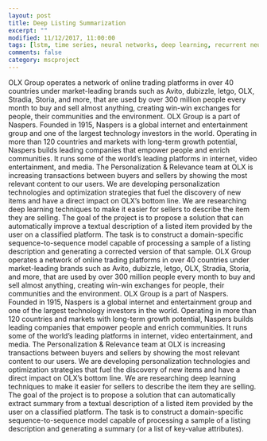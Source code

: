 ```yaml
---
layout: post
title: Deep Listing Summarization 
excerpt: ""
modified: 11/12/2017, 11:00:00
tags: [lstm, time series, neural networks, deep learning, recurrent neural networks, pedestrian tracking, trajectory modelling]
comments: false
category: mscproject
---
```


OLX Group operates a network of online trading platforms in over 40 countries under market-leading brands such as Avito, dubizzle, letgo, OLX, Stradia, Storia, and more, that are used by over 300 million people every month to buy and sell almost anything, creating win-win exchanges for people, their communities and the environment. OLX Group is a part of Naspers. Founded in 1915, Naspers is a global internet and entertainment group and one of the largest technology investors in the world. Operating in more than 120 countries and markets with long-term growth potential, Naspers builds leading companies that empower people and enrich communities. It runs some of the world’s leading platforms in internet, video entertainment, and media.
The Personalization & Relevance team at OLX is increasing transactions between buyers and sellers by showing the most relevant content to our users. We are developing personalization technologies and optimization strategies that fuel the discovery of new items and have a direct impact on OLX’s bottom line. We are researching deep learning techniques to make it easier for sellers to describe the item they are selling.
The goal of the project is to propose a solution that can automatically improve a textual description of a listed item provided by the user on a classified platform. The task is to construct a domain-specific sequence-to-sequence model capable of processing a sample of a listing description and generating a corrected version of that sample.
OLX Group operates a network of online trading platforms in over 40 countries under market-leading brands such as Avito, dubizzle, letgo, OLX, Stradia, Storia, and more, that are used by over 300 million people every month to buy and sell almost anything, creating win-win exchanges for people, their communities and the environment. OLX Group is a part of Naspers. Founded in 1915, Naspers is a global internet and entertainment group and one of the largest technology investors in the world. Operating in more than 120 countries and markets with long-term growth potential, Naspers builds leading companies that empower people and enrich communities. It runs some of the world’s leading platforms in internet, video entertainment, and media.
The Personalization & Relevance team at OLX is increasing transactions between buyers and sellers by showing the most relevant content to our users. We are developing personalization technologies and optimization strategies that fuel the discovery of new items and have a direct impact on OLX’s bottom line. We are researching deep learning techniques to make it easier for sellers to describe the item they are selling.
The goal of the project is to propose a solution that can automatically extract summary from a textual description of a listed item provided by the user on a classified platform. The task is to construct a domain-specific sequence-to-sequence model capable of processing a sample of a listing description and generating a summary (or a list of key-value attributes).
